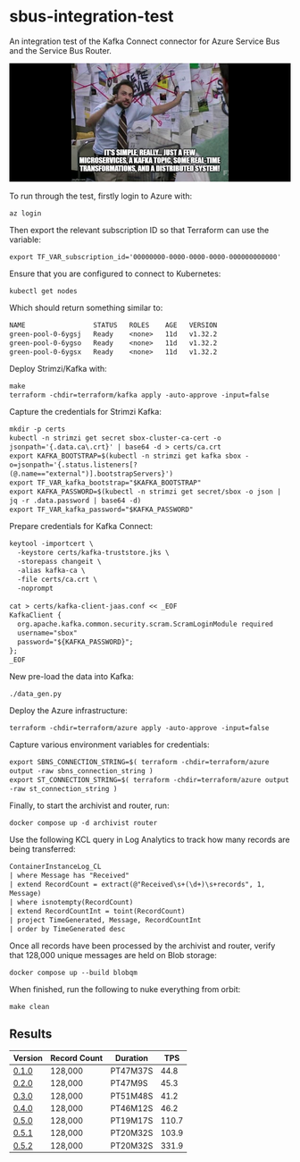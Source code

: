# sbus-integration-test
An integration test of the Kafka Connect connector for Azure Service Bus and the Service Bus Router.

![It's simple really...](./docs/images/slack-imgs.png)

To run through the test, firstly login to Azure with:

```shell
az login
```

Then export the relevant subscription ID so that Terraform can use the variable:

```shell
export TF_VAR_subscription_id='00000000-0000-0000-0000-000000000000'
```

Ensure that you are configured to connect to Kubernetes:

```shell
kubectl get nodes
```

Which should return something similar to:

```
NAME                 STATUS   ROLES    AGE   VERSION
green-pool-0-6ygsj   Ready    <none>   11d   v1.32.2
green-pool-0-6ygso   Ready    <none>   11d   v1.32.2
green-pool-0-6ygsx   Ready    <none>   11d   v1.32.2
```

Deploy Strimzi/Kafka with:

```shell
make
terraform -chdir=terraform/kafka apply -auto-approve -input=false
```

Capture the credentials for Strimzi Kafka:

```shell
mkdir -p certs
kubectl -n strimzi get secret sbox-cluster-ca-cert -o jsonpath='{.data.ca\.crt}' | base64 -d > certs/ca.crt
export KAFKA_BOOTSTRAP=$(kubectl -n strimzi get kafka sbox -o=jsonpath='{.status.listeners[?(@.name=="external")].bootstrapServers}')
export TF_VAR_kafka_bootstrap="$KAFKA_BOOTSTRAP"
export KAFKA_PASSWORD=$(kubectl -n strimzi get secret/sbox -o json | jq -r .data.password | base64 -d)
export TF_VAR_kafka_password="$KAFKA_PASSWORD"
```

Prepare credentials for Kafka Connect:

```shell
keytool -importcert \
  -keystore certs/kafka-truststore.jks \
  -storepass changeit \
  -alias kafka-ca \
  -file certs/ca.crt \
  -noprompt

cat > certs/kafka-client-jaas.conf << _EOF
KafkaClient {
  org.apache.kafka.common.security.scram.ScramLoginModule required
  username="sbox"
  password="${KAFKA_PASSWORD}";
};
_EOF
```

New pre-load the data into Kafka:

```shell
./data_gen.py
```

Deploy the Azure infrastructure:

```shell
terraform -chdir=terraform/azure apply -auto-approve -input=false
```

Capture various environment variables for credentials:

```shell
export SBNS_CONNECTION_STRING=$( terraform -chdir=terraform/azure output -raw sbns_connection_string )
export ST_CONNECTION_STRING=$( terraform -chdir=terraform/azure output -raw st_connection_string )
```

Finally, to start the archivist and router, run:

```shell
docker compose up -d archivist router
```

Use the following KCL query in Log Analytics to track how many records are being transferred:

```
ContainerInstanceLog_CL
| where Message has "Received"
| extend RecordCount = extract(@"Received\s+(\d+)\s+records", 1, Message)
| where isnotempty(RecordCount)
| extend RecordCountInt = toint(RecordCount)
| project TimeGenerated, Message, RecordCountInt
| order by TimeGenerated desc
```

Once all records have been processed by the archivist and router, verify that 128,000 unique messages are held on Blob storage:

```shell
docker compose up --build blobqm
```

When finished, run the following to nuke everything from orbit:

```shell
make clean
```

## Results

| Version                                                              | Record Count | Duration  | TPS   |
| -------------------------------------------------------------------- | ------------ | --------- | ----- |
| [0.1.0](https://github.com/cbdq-io/sbus-integration-test/pull/2)     | 128,000      | PT47M37S  |  44.8 |
| [0.2.0](https://github.com/cbdq-io/sbus-integration-test/pull/8)     | 128,000      | PT47M9S   |  45.3 |
| [0.3.0](https://github.com/cbdq-io/sbus-integration-test/pull/10)    | 128,000      | PT51M48S  |  41.2 |
| [0.4.0](https://github.com/cbdq-io/sbus-integration-test/pull/12)    | 128,000      | PT46M12S  |  46.2 |
| [0.5.0](https://github.com/cbdq-io/sbus-integration-test/pull/16)    | 128,000      | PT19M17S  | 110.7 |
| [0.5.1](https://github.com/cbdq-io/sbus-integration-test/pull/18)    | 128,000      | PT20M32S  | 103.9 |
| [0.5.2](https://github.com/cbdq-io/sbus-integration-test/tree/0.5.2) | 128,000      | PT20M32S  | 331.9 |
